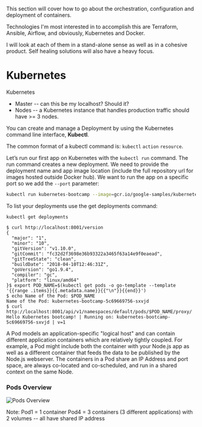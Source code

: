This section will cover how to go about the orchestration, configuration and deployment of containers. 

Technologies I'm most interested in to accomplish this are Terraform, Ansible, Airflow, and obviously, Kubernetes and Docker.

I will look at each of them in a stand-alone sense as well as in a cohesive product. Self healing solutions will also have a heavy focus.




# Kubernetes


Kubernetes
- Master -- can this be my localhost? Should it?
- Nodes -- a Kubernetes instance that handles production traffic should have >= 3 nodes.


You can create and manage a Deployment by using the Kubernetes command line interface, __Kubectl__. 

The common format of a kubectl command is: `kubectl` `action` `resource`. 

Let’s run our first app on Kubernetes with the `kubectl run` command. The run command creates a new deployment. We need to provide the deployment name and app image location (include the full repository url for images hosted outside Docker hub). We want to run the app on a specific port so we add the `--port` parameter:

```bash
kubectl run kubernetes-bootcamp --image=gcr.io/google-samples/kubernetes-bootcamp:v1 --port=8080
```

To list your deployments use the get deployments command:

`kubectl get deployments`

```
$ curl http://localhost:8001/version
{
  "major": "1",
  "minor": "10",
  "gitVersion": "v1.10.0",
  "gitCommit": "fc32d2f3698e36b93322a3465f63a14e9f0eaead",
  "gitTreeState": "clean",
  "buildDate": "2018-04-10T12:46:31Z",
  "goVersion": "go1.9.4",
  "compiler": "gc",
  "platform": "linux/amd64"
}$ export POD_NAME=$(kubectl get pods -o go-template --template '{{range .items}}{{.metadata.name}}{{"\n"}}{{end}}')
$ echo Name of the Pod: $POD_NAME
Name of the Pod: kubernetes-bootcamp-5c69669756-sxvjd
$ curl http://localhost:8001/api/v1/namespaces/default/pods/$POD_NAME/proxy/
Hello Kubernetes bootcamp! | Running on: kubernetes-bootcamp-5c69669756-sxvjd | v=1
```


A Pod models an application-specific "logical host" and can contain different application containers which are relatively tightly coupled. For example, a Pod might include both the container with your Node.js app as well as a different container that feeds the data to be published by the Node.js webserver. The containers in a Pod share an IP Address and port space, are always co-located and co-scheduled, and run in a shared context on the same Node.

### Pods Overview
![Pods Overview](https://d33wubrfki0l68.cloudfront.net/fe03f68d8ede9815184852ca2a4fd30325e5d15a/98064/docs/tutorials/kubernetes-basics/public/images/module_03_pods.svg)

Note: 
Pod1 = 1 container
Pod4 = 3 containers (3 different applications) with 2 volumes -- all have shared IP address

